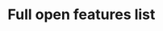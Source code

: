 # Full open features list

<issues-list columns="id,title,labels">
  <source src="tunguski/kosher" labels="feature" status="open">
</issues-list>
